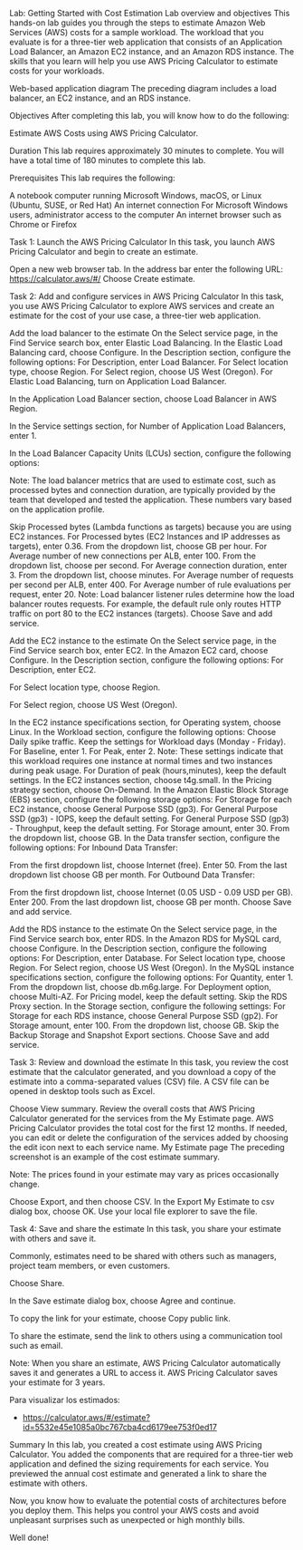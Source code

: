 Lab: Getting Started with Cost Estimation
Lab overview and objectives
This hands-on lab guides you through the steps to estimate Amazon Web Services (AWS) costs for a sample workload. The workload that you evaluate is for a three-tier web application that consists of an Application Load Balancer, an Amazon EC2 instance, and an Amazon RDS instance. The skills that you learn will help you use AWS Pricing Calculator to estimate costs for your workloads.

Web-based application diagram
The preceding diagram includes a load balancer, an EC2 instance, and an RDS instance. 

Objectives
After completing this lab, you will know how to do the following:

Estimate AWS Costs using AWS Pricing Calculator.

Duration
This lab requires approximately 30 minutes to complete. You will have a total time of 180 minutes to complete this lab.


Prerequisites
This lab requires the following:

A notebook computer running Microsoft Windows, macOS, or Linux (Ubuntu, SUSE, or Red Hat)
An internet connection
For Microsoft Windows users, administrator access to the computer
An internet browser such as Chrome or Firefox
 


Task 1: Launch the AWS Pricing Calculator
In this task, you launch AWS Pricing Calculator and begin to create an estimate.

Open a new web browser tab.
In the address bar enter the following URL: https://calculator.aws/#/
Choose Create estimate.
 

Task 2: Add and configure services in AWS Pricing Calculator
In this task, you use AWS Pricing Calculator to explore AWS services and create an estimate for the cost of your use case, a three-tier web application.

Add the load balancer to the estimate
On the Select service page, in the Find Service search box, enter Elastic Load Balancing.
In the Elastic Load Balancing card, choose Configure.
In the Description section, configure the following options:
For Description, enter Load Balancer.
For Select location type, choose Region.
For Select region, choose US West (Oregon).
For Elastic Load Balancing, turn on Application Load Balancer.

In the Application Load Balancer section, choose Load Balancer in AWS Region.

In the Service settings section, for Number of Application Load Balancers, enter 1.

In the Load Balancer Capacity Units (LCUs) section, configure the following options:

Note: The load balancer metrics that are used to estimate cost, such as processed bytes and connection duration, are typically provided by the team that developed and tested the application. These numbers vary based on the application profile.

Skip Processed bytes (Lambda functions as targets) because you are using EC2 instances.
For Processed bytes (EC2 Instances and IP addresses as targets), enter 0.36. From the dropdown list, choose GB per hour.
For Average number of new connections per ALB, enter 100. From the dropdown list, choose per second.
For Average connection duration, enter 3. From the dropdown list, choose minutes.
For Average number of requests per second per ALB, enter 400.
For Average number of rule evaluations per request, enter 20.
Note: Load balancer listener rules determine how the load balancer routes requests. For example, the default rule only routes HTTP traffic on port 80 to the EC2 instances (targets). 
Choose Save and add service.

 

Add the EC2 instance to the estimate
On the Select service page, in the Find Service search box, enter EC2.
In the Amazon EC2 card, choose Configure.
In the Description section, configure the following options:
For Description, enter EC2.

For Select location type, choose Region.

For Select region, choose US West (Oregon).

 

In the EC2 instance specifications section, for Operating system, choose Linux.
In the Workload section, configure the following options:
Choose Daily spike traffic.
Keep the settings for Workload days (Monday - Friday).
For Baseline, enter 1.
For Peak, enter 2.
Note: These settings indicate that this workload requires one instance at normal times and two instances during peak usage.
For Duration of peak (hours,minutes), keep the default settings.
In the EC2 instances section, choose t4g.small.
In the Pricing strategy section, choose On-Demand.
In the Amazon Elastic Block Storage (EBS) section, configure the following storage options:
For Storage for each EC2 instance, choose General Purpose SSD (gp3).
For General Purpose SSD (gp3) - IOPS, keep the default setting.
For General Purpose SSD (gp3) - Throughput, keep the default setting.
For Storage amount, enter 30. From the dropdown list, choose GB.
In the Data transfer section, configure the following options:
For Inbound Data Transfer:

From the first dropdown list, choose Internet (free).
Enter 50.
From the last dropdown list choose GB per month.
For Outbound Data Transfer:

From the first dropdown list, choose Internet (0.05 USD - 0.09 USD per GB).
Enter 200.
From the last dropdown list, choose GB per month.
Choose Save and add service.

 

Add the RDS instance to the estimate
On the Select service page, in the Find Service search box, enter RDS.
In the Amazon RDS for MySQL card, choose Configure.
In the Description section, configure the following options:
For Description, enter Database.
For Select location type, choose Region.
For Select region, choose US West (Oregon).
In the MySQL instance specifications section, configure the following options:
For Quantity, enter 1.
From the dropdown list, choose db.m6g.large.
For Deployment option, choose Multi-AZ.
For Pricing model, keep the default setting.
Skip the RDS Proxy section.
In the Storage section, configure the following settings:
For Storage for each RDS instance, choose General Purpose SSD (gp2).
For Storage amount, enter 100. From the dropdown list, choose GB. 
Skip the Backup Storage and Snapshot Export sections.
Choose Save and add service.

Task 3: Review and download the estimate
In this task, you review the cost estimate that the calculator generated, and you download a copy of the estimate into a comma-separated values (CSV) file. A CSV file can be opened in desktop tools such as Excel.

Choose View summary.
Review the overall costs that AWS Pricing Calculator generated for the services from the My Estimate page. AWS Pricing Calculator provides the total cost for the first 12 months. If needed, you can edit or delete the configuration of the services added by choosing the edit icon  next to each service name.
My Estimate page
The preceding screenshot is an example of the cost estimate summary. 

Note: The prices found in your estimate may vary as prices occasionally change. 

Choose Export, and then choose CSV.
In the Export My Estimate to csv dialog box, choose OK.
Use your local file explorer to save the file.
 

Task 4: Save and share the estimate
In this task, you share your estimate with others and save it. 

Commonly, estimates need to be shared with others such as managers, project team members, or even customers.

Choose Share.

In the Save estimate dialog box, choose Agree and continue.

To copy the link for your estimate, choose Copy public link.

To share the estimate, send the link to others using a communication tool such as email.

Note: When you share an estimate, AWS Pricing Calculator automatically saves it and generates a URL to access it. AWS Pricing Calculator saves your estimate for 3 years. 

Para visualizar los estimados: 

- https://calculator.aws/#/estimate?id=5532e45e1085a0bc767cba4cd6179ee753f0ed17
 
Summary
In this lab, you created a cost estimate using AWS Pricing Calculator. You added the components that are required for a three-tier web application and defined the sizing requirements for each service. You previewed the annual cost estimate and generated a link to share the estimate with others. 

Now, you know how to evaluate the potential costs of architectures before you deploy them. This helps you control your AWS costs and avoid unpleasant surprises such as unexpected or high monthly bills.

Well done!
